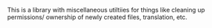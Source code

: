 This is a library with miscellaneous utiltiies for things like cleaning up permissions/
ownership of newly created files, translation, etc.